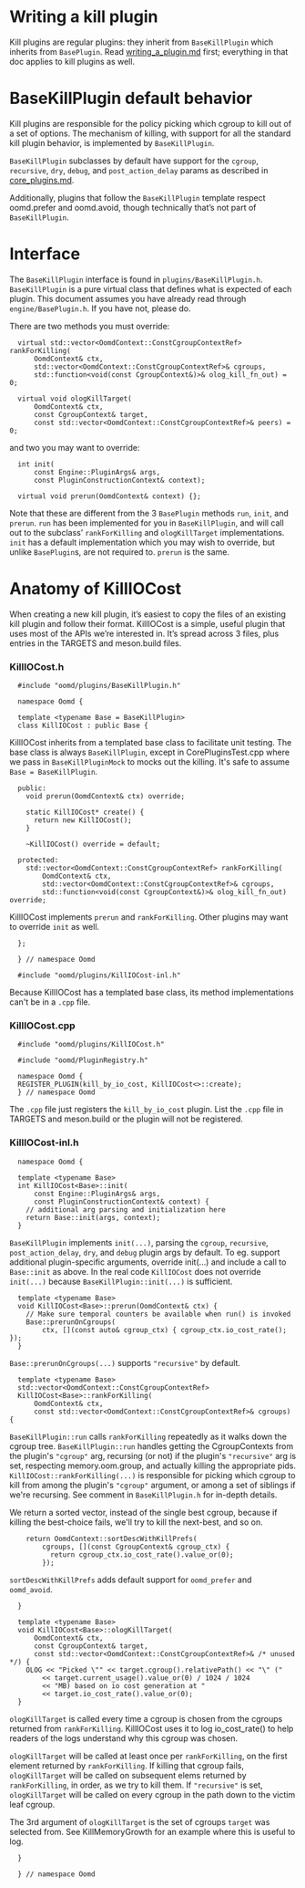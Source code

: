 # Writing a kill plugin

Kill plugins are regular plugins: they inherit from `BaseKillPlugin` which
inherits from `BasePlugin`. Read [writing_a_plugin.md](writing_a_plugin.md)
first; everything in that doc applies to kill plugins as well.

# BaseKillPlugin default behavior

Kill plugins are responsible for the policy picking which cgroup to kill out of
a set of options. The mechanism of killing, with support for all the
standard kill plugin behavior, is implemented by `BaseKillPlugin`.

`BaseKillPlugin` subclasses by default have support for the `cgroup`,
`recursive`, `dry`, `debug`, and `post_action_delay` params as described in
[core_plugins.md](core_plugins.md).

Additionally, plugins that follow the `BaseKillPlugin` template respect
oomd.prefer and oomd.avoid, though technically that’s not part of
`BaseKillPlugin`.

# Interface

The `BaseKillPlugin` interface is found in `plugins/BaseKillPlugin.h`.
`BaseKillPlugin` is a pure virtual class that defines what is expected of each
plugin. This document assumes you have already read through
`engine/BasePlugin.h`. If you have not, please do.

There are two methods you must override:

      virtual std::vector<OomdContext::ConstCgroupContextRef> rankForKilling(
          OomdContext& ctx,
          std::vector<OomdContext::ConstCgroupContextRef>& cgroups,
          std::function<void(const CgroupContext&)>& olog_kill_fn_out) = 0;

      virtual void ologKillTarget(
          OomdContext& ctx,
          const CgroupContext& target,
          const std::vector<OomdContext::ConstCgroupContextRef>& peers) = 0;

and two you may want to override:

      int init(
          const Engine::PluginArgs& args,
          const PluginConstructionContext& context);

      virtual void prerun(OomdContext& context) {};

Note that these are different from the 3 `BasePlugin` methods `run`, `init`, and
`prerun`. `run` has been implemented for you in `BaseKillPlugin`, and will call
out to the subclass’ `rankForKilling` and `ologKillTarget` implementations.
`init` has a default implementation which you may wish to override, but unlike
`BasePlugin`s, are not required to. `prerun` is the same.

# Anatomy of KillIOCost

When creating a new kill plugin, it’s easiest to copy the files of an existing
kill plugin and follow their format. KillIOCost is a simple, useful plugin that
uses most of the APIs we’re interested in. It’s spread across 3 files, plus
entries in the TARGETS and meson.build files.

### KillIOCost.h

      #include "oomd/plugins/BaseKillPlugin.h"

      namespace Oomd {

      template <typename Base = BaseKillPlugin>
      class KillIOCost : public Base {

KillIOCost inherits from a templated base class to facilitate unit testing. The
base class is always `BaseKillPlugin`, except in CorePluginsTest.cpp where we
pass in `BaseKillPluginMock` to mocks out the killing. It's safe to assume
`Base = BaseKillPlugin`.

      public:
        void prerun(OomdContext& ctx) override;

        static KillIOCost* create() {
          return new KillIOCost();
        }

        ~KillIOCost() override = default;

      protected:
        std::vector<OomdContext::ConstCgroupContextRef> rankForKilling(
            OomdContext& ctx,
            std::vector<OomdContext::ConstCgroupContextRef>& cgroups,
            std::function<void(const CgroupContext&)>& olog_kill_fn_out) override;

KillIOCost implements `prerun` and `rankForKilling`. Other plugins may want to
override `init` as well.

      };

      } // namespace Oomd

      #include "oomd/plugins/KillIOCost-inl.h"

Because KillIOCost has a templated base class, its method implementations can't
be in a `.cpp` file.

### KillIOCost.cpp

      #include "oomd/plugins/KillIOCost.h"

      #include "oomd/PluginRegistry.h"

      namespace Oomd {
      REGISTER_PLUGIN(kill_by_io_cost, KillIOCost<>::create);
      } // namespace Oomd

The `.cpp` file just registers the `kill_by_io_cost` plugin. List the `.cpp`
file in TARGETS and meson.build or the plugin will not be registered.


### KillIOCost-inl.h

      namespace Oomd {

      template <typename Base>
      int KillIOCost<Base>::init(
          const Engine::PluginArgs& args,
          const PluginConstructionContext& context) {
        // additional arg parsing and initialization here
        return Base::init(args, context);
      }

`BaseKillPlugin` implements  `init(...)`, parsing the  `cgroup`, `recursive`,
`post_action_delay`, `dry`, and `debug` plugin args by default. To eg. support
additional plugin-specific arguments, override init(...) and include a call to
`Base::init` as above. In the real code `KillIOCost` does not override
`init(...)` because `BaseKillPlugin::init(...)` is sufficient.

      template <typename Base>
      void KillIOCost<Base>::prerun(OomdContext& ctx) {
        // Make sure temporal counters be available when run() is invoked
        Base::prerunOnCgroups(
            ctx, [](const auto& cgroup_ctx) { cgroup_ctx.io_cost_rate(); });
      }

`Base::prerunOnCgroups(...)` supports `"recursive"` by default.

      template <typename Base>
      std::vector<OomdContext::ConstCgroupContextRef>
      KillIOCost<Base>::rankForKilling(
          OomdContext& ctx,
          const std::vector<OomdContext::ConstCgroupContextRef>& cgroups) {

`BaseKillPlugin::run` calls `rankForKilling` repeatedly as it walks down the
cgroup tree. `BaseKillPlugin::run` handles getting the CgroupContexts from the
plugin's `"cgroup"` arg, recursing (or not) if the plugin's `"recursive"` arg is
set, respecting memory.oom.group, and actually killing the appropriate pids.
`KillIOCost::rankForKilling(...)` is responsible for picking which cgroup to
kill from among the plugin's `"cgroup"` argument, or among a set of siblings if
we're recursing. See comment in `BaseKillPlugin.h` for in-depth details.

We return a sorted vector, instead of the single best cgroup, because if killing
the best-choice fails, we'll try to kill the next-best, and so on.

        return OomdContext::sortDescWithKillPrefs(
            cgroups, [](const CgroupContext& cgroup_ctx) {
              return cgroup_ctx.io_cost_rate().value_or(0);
            });

`sortDescWithKillPrefs` adds default support for `oomd_prefer` and `oomd_avoid`.

      }

      template <typename Base>
      void KillIOCost<Base>::ologKillTarget(
          OomdContext& ctx,
          const CgroupContext& target,
          const std::vector<OomdContext::ConstCgroupContextRef>& /* unused */) {
        OLOG << "Picked \"" << target.cgroup().relativePath() << "\" ("
            << target.current_usage().value_or(0) / 1024 / 1024
            << "MB) based on io cost generation at "
            << target.io_cost_rate().value_or(0);
      }

`ologKillTarget` is called every time a cgroup is chosen from the cgroups
returned from `rankForKilling`. KillIOCost uses it to log io_cost_rate() to
help readers of the logs understand why this cgroup was chosen.

`ologKillTarget` will be called at least once per `rankForKilling`, on the first
element returned by `rankForKilling`. If killing that cgroup fails,
`ologKillTarget` will be called on subsequent elems returned by
`rankForKilling`, in order, as we try to kill them. If `"recursive"` is set,
`ologKillTarget` will be called on every cgroup in the path down to the victim
leaf cgroup.

The 3rd argument of `ologKillTarget` is the set of cgroups `target` was selected
from. See KillMemoryGrowth for an example where this is useful to log.

      }

      } // namespace Oomd
